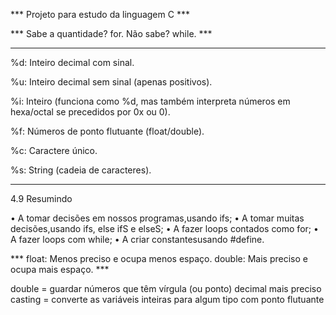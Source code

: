 *** Projeto para estudo da linguagem C ***
 
 *** Sabe a quantidade? for.
 Não sabe? while. ***

***
%d: Inteiro decimal com sinal.

%u: Inteiro decimal sem sinal (apenas positivos).

%i: Inteiro (funciona como %d, mas também interpreta números em hexa/octal se precedidos por 0x ou 0).

%f: Números de ponto flutuante (float/double).

%c: Caractere único.

%s: String (cadeia de caracteres).
***

4.9 Resumindo

 • A tomar decisões em nossos programas,usando ifs;
 • A tomar muitas decisões,usando ifs, else ifS e elseS;
 • A fazer loops contados como for;
 • A fazer loops com while;
 • A criar constantesusando #define.

 *** float: Menos preciso e ocupa menos espaço.
    double: Mais preciso e ocupa mais espaço. ***

double = guardar números que têm vírgula (ou ponto) decimal mais preciso 
casting = converte as variáveis inteiras para algum tipo com ponto flutuante
    
